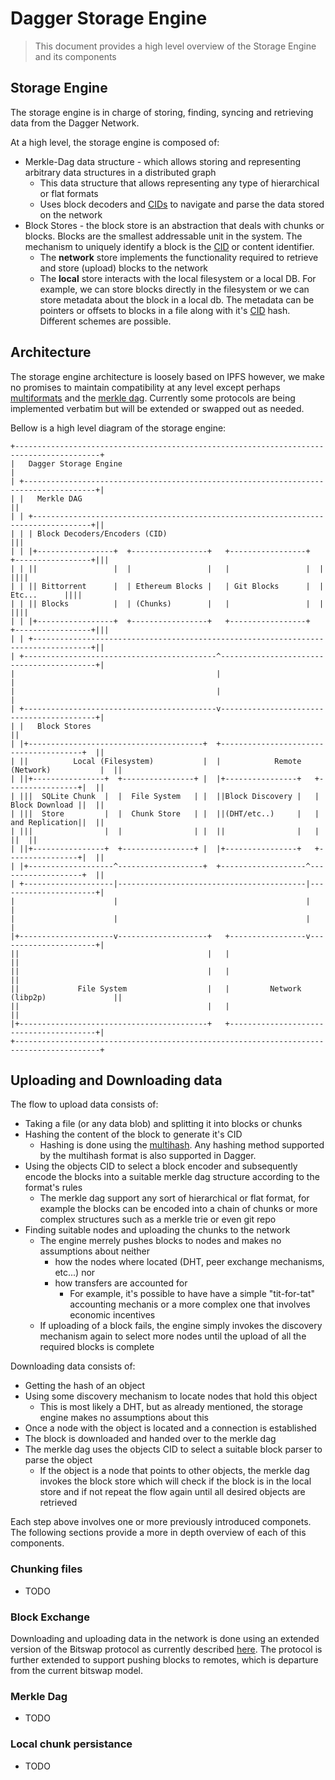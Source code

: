 # Dagger Storage Engine

> This document provides a high level overview of the Storage Engine and its components

## Storage Engine

The storage engine is in charge of storing, finding, syncing and retrieving data from the Dagger Network.

At a high level, the storage engine is composed of:

- Merkle-Dag data structure - which allows storing and representing arbitrary data structures in a distributed graph
  - This data structure that allows representing any type of hierarchical or flat formats
  - Uses block decoders and [CIDs](https://github.com/multiformats/cid) to navigate and parse the data stored on the network
- Block Stores - the block store is an abstraction that deals with chunks or blocks. Blocks are the smallest addressable unit in the system. The mechanism to uniquely identify a block is the [CID](https://github.com/multiformats/cid) or content identifier.
  - The **network** store implements the functionality required to retrieve and store (upload) blocks to the network
  - The **local** store interacts with the local filesystem or a local DB. For example, we can store blocks directly in the filesystem or we can store metadata about the block in a local db. The metadata can be pointers or offsets to blocks in a file along with it's [CID](https://github.com/multiformats/cid) hash. Different schemes are possible.

## Architecture

The storage engine architecture is loosely based on IPFS however, we make no promises to maintain compatibility at any level except perhaps [multiformats](https://github.com/multiformats) and the [merkle dag](https://docs.ipfs.io/concepts/merkle-dag/). Currently some protocols are being implemented verbatim but will be extended or swapped out as needed.

Bellow is a high level diagram of the storage engine:

```
+-----------------------------------------------------------------------------------------+
|   Dagger Storage Engine                                                                 |
| +--------------------------------------------------------------------------------------+|
| |   Merkle DAG                                                                         ||
| | +-----------------------------------------------------------------------------------+||
| | | Block Decoders/Encoders (CID)                                                     |||
| | |+-----------------+  +-----------------+   +-----------------+  +-----------------+|||
| | ||                 |  |                 |   |                 |  |                 ||||
| | || Bittorrent      |  | Ethereum Blocks |   | Git Blocks      |  |     Etc...      ||||
| | || Blocks          |  | (Chunks)        |   |                 |  |                 ||||
| | |+-----------------+  +-----------------+   +-----------------+  +-----------------+|||
| | +-----------------------------------------------------------------------------------+||
| +-------------------------------------------^------------------------------------------+|
|                                             |                                           |
|                                             |                                           |
| +-------------------------------------------v------------------------------------------+|
| |   Block Stores                                                                       ||
| |+---------------------------------------+  +---------------------------------------+  ||
| ||          Local (Filesystem)           |  |            Remote (Network)           |  ||
| ||+----------------+  +----------------+ |  |+----------------+   +----------------+|  ||
| |||  SQLite Chunk  |  |  File System   | |  ||Block Discovery |   | Block Download ||  ||
| |||  Store         |  |  Chunk Store   | |  ||(DHT/etc..)     |   | and Replication||  ||
| |||                |  |                | |  ||                |   |                ||  ||
| ||+----------------+  +----------------+ |  |+----------------+   +----------------+|  ||
| |+-------------------^-------------------+  +-------------------^-------------------+  ||
| +--------------------|------------------------------------------|----------------------+|
|                      |                                          |                       |
|                      |                                          |                       |
|+---------------------v--------------------+   +-----------------v----------------------+|
||                                          |   |                                        ||
||                                          |   |                                        ||
||             File System                  |   |         Network (libp2p)               ||
||                                          |   |                                        ||
|+------------------------------------------+   +----------------------------------------+|
+-----------------------------------------------------------------------------------------+
```

## Uploading and Downloading data

The flow to upload data consists of:

- Taking a file (or any data blob) and splitting it into blocks or chunks
- Hashing the content of the block to generate it's CID
  - Hashing is done using the [multihash](https://github.com/multiformats/multihash). Any hashing method supported by the multihash format is also supported in Dagger.
- Using the objects CID to select a block encoder and subsequently encode the blocks into a suitable merkle dag structure according to the format's rules
  - The merkle dag support any sort of hierarchical or flat format, for example the blocks can be encoded into a chain of chunks or more complex structures such as a merkle trie or even git repo
- Finding suitable nodes and uploading the chunks to the network
  - The engine merrely pushes blocks to nodes and makes no assumptions about neither
    - how the nodes where located (DHT, peer exchange mechanisms, etc...) nor
    - how transfers are accounted for
      - For example, it's possible to have have a simple "tit-for-tat" accounting mechanis or a more complex one that involves economic incentives
  - If uploading of a block fails, the engine simply invokes the discovery mechanism again to select more nodes until the upload of all the required blocks is complete

Downloading data consists of:

- Getting the hash of an object
- Using some discovery mechanism to locate nodes that hold this object
  - This is most likely a DHT, but as already mentioned, the storage engine makes no assumptions about this
- Once a node with the object is located and a connection is established
- The block is downloaded and handed over to the merkle dag
- The merkle dag uses the objects CID to select a suitable block parser to parse the object
  - If the object is a node that points to other objects, the merkle dag invokes the block store which will check if the block is in the local store and if not repeat the flow again until all desired objects are retrieved

Each step above involves one or more previously introduced componets. The following sections provide a more in depth overview of each of this components.

### Chunking files

- TODO

### Block Exchange

Downloading and uploading data in the network is done using an extended version of the Bitswap protocol as currently described [here](https://github.com/ipfs/go-bitswap/blob/master/docs/how-bitswap-works.md). The protocol is further extended to support pushing blocks to remotes, which is departure from the current bitswap model.

### Merkle Dag

- TODO

### Local chunk persistance

- TODO
